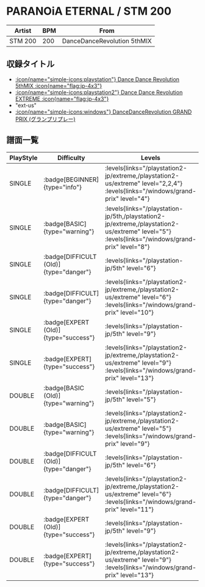 # PARANOiA ETERNAL / STM 200

|Artist|BPM|From|
|------|---|----|
|STM 200|200|DanceDanceRevolution 5thMIX|

## 収録タイトル

- [:icon{name="simple-icons:playstation"} Dance Dance Revolution 5thMIX :icon{name="flag:jp-4x3"}](/playstation-jp/5th)
- [:icon{name="simple-icons:playstation2"} Dance Dance Revolution EXTREME :icon{name="flag:jp-4x3"}](/playstation2-jp/extreme)
- "ext-us"
- [:icon{name="simple-icons:windows"} DanceDanceRevolution GRAND PRIX (グランプリプレー)](/windows/grand-prix)

## 譜面一覧

|PlayStyle|Difficulty|Levels|Notes|Movie|
|---------|----------|------|-----|-----|
|SINGLE| :badge[BEGINNER]{type="info"}| :levels{links="/playstation2-jp/extreme,/playstation2-us/extreme" level="2,2,4"} :levels{links="/windows/grand-prix" level="4"}|115/0||
|SINGLE| :badge[BASIC]{type="warning"}| :levels{links="/playstation-jp/5th,/playstation2-jp/extreme,/playstation2-us/extreme" level="5"} :levels{links="/windows/grand-prix" level="8"}|237/0||
|SINGLE| :badge[DIFFICULT (Old)]{type="danger"}| :levels{links="/playstation-jp/5th" level="6"}|298/0||
|SINGLE| :badge[DIFFICULT]{type="danger"}| :levels{links="/playstation2-jp/extreme,/playstation2-us/extreme" level="6"} :levels{links="/windows/grand-prix" level="10"}|300/2||
|SINGLE| :badge[EXPERT (Old)]{type="success"}| :levels{links="/playstation-jp/5th" level="9"}|352/0||
|SINGLE| :badge[EXPERT]{type="success"}| :levels{links="/playstation2-jp/extreme,/playstation2-us/extreme" level="9"} :levels{links="/windows/grand-prix" level="13"}|381/5||
|DOUBLE| :badge[BASIC (Old)]{type="warning"}| :levels{links="/playstation-jp/5th" level="5"}|256/0||
|DOUBLE| :badge[BASIC]{type="warning"}| :levels{links="/playstation2-jp/extreme,/playstation2-us/extreme" level="5"} :levels{links="/windows/grand-prix" level="9"}|261/0||
|DOUBLE| :badge[DIFFICULT (Old)]{type="danger"}| :levels{links="/playstation-jp/5th" level="6"}|289/0||
|DOUBLE| :badge[DIFFICULT]{type="danger"}| :levels{links="/playstation2-jp/extreme,/playstation2-us/extreme" level="6"} :levels{links="/windows/grand-prix" level="11"}|309/8||
|DOUBLE| :badge[EXPERT (Old)]{type="success"}| :levels{links="/playstation-jp/5th" level="9"}|367/0||
|DOUBLE| :badge[EXPERT]{type="success"}| :levels{links="/playstation2-jp/extreme,/playstation2-us/extreme" level="9"} :levels{links="/windows/grand-prix" level="13"}|373/8||
